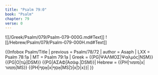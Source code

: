 ```yaml
---
title: "Psalm 79:0"
book: "Psalm"
chapter: 79
verse: 0
---
```

![[/Greek/Psalm/079/Psalm-079-000G.md#Text]]
![[/Hebrew/Psalm/079/Psalm-079-000H.md#Text]]

{{Infobox Psalm/Title |
  previous = Psalm/78/72 |
  author = Asaph |
  LXX = Psalm 78:1a |
  MT = Psalm 79:1a |
  Greek = {{PG|ΨΑΛΜΟΣ|Ψαλμὸς|NSM}} {{PG|Ο|τῷ|DSM}} {{PG|ΑΣΑΦ|Ἀσάφ.|DSM}}|
  Hebrew = {{PH|מזמור|x|מִזְמוֹר|MS}} {{PH|אָסָף|x|אָסָף|MS|לְ|x|לְ|x}}|
}}
